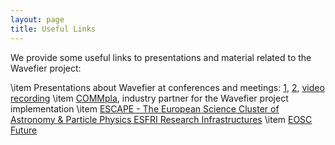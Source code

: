 ```yaml
---
layout: page
title: Useful Links
---
```


We provide some useful links to presentations and material related to the Wavefier project:

\item Presentations about Wavefier at conferences and meetings: [1](https://indico.in2p3.fr/event/20203/contributions/79576/attachments/57620/77066/TSP_MMA.pdf), [2](https://projectescape.eu/sites/default/files/0%20COMPLETE_Extreme%20Universe_final.pdf), [video recording](https://www.youtube.com/watch?v=EOwmjNljxCA&t=6311s)
\item [COMMpla](https://commpla.com/works/wavefier/), industry partner for the Wavefier project implementation
\item [ESCAPE - The European Science Cluster of Astronomy & Particle Physics ESFRI Research Infrastructures](https://projectescape.eu)
\item [EOSC Future](https://eoscfuture.eu)


